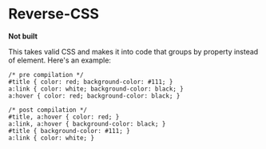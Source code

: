 # Reverse-CSS

**Not built**

This takes valid CSS and makes it into code that groups by property instead of element. Here's an example:

    /* pre compilation */
    #title { color: red; background-color: #111; }
    a:link { color: white; background-color: black; }
	a:hover { color: red; background-color: black; }

    /* post compilation */
	#title, a:hover { color: red; }
	a:link, a:hover { background-color: black; }
	#title { background-color: #111; }
	a:link { color: white; }

